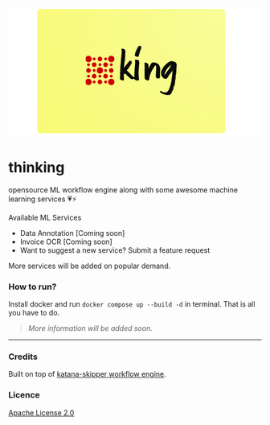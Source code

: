 ![](docs/assets/logo.png)

# thinking

opensource ML workflow engine along with some awesome machine learning services 💗⚡

Available ML Services

- Data Annotation [Coming soon]
- Invoice OCR [Coming soon]
- Want to suggest a new service? Submit a feature request

More services will be added on popular demand.


### How to run?

Install docker and run `docker compose up --build -d` in terminal. That is all you have to do.

> *More information will be added soon.*

--- 

### Credits

Built on top of [katana-skipper workflow engine](https://github.com/katanaml/katana-skipper).

### Licence

[Apache License 2.0](./LICENSE)
